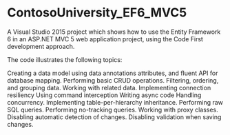 # ContosoUniversity_EF6_MVC5
A Visual Studio 2015 project which shows how to use the Entity Framework 6 in an ASP.NET MVC 5 web application project, using the Code First development approach.

The code illustrates the following topics:

Creating a data model using data annotations attributes, and fluent API for database mapping.
Performing basic CRUD operations.
Filtering, ordering, and grouping data.
Working with related data.
Implementing connection resiliency
Using command interception
Writing async code
Handling concurrency.
Implementing table-per-hierarchy inheritance.
Performing raw SQL queries.
Performing no-tracking queries.
Working with proxy classes.
Disabling automatic detection of changes.
Disabling validation when saving changes.
